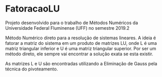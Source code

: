 # FatoracaoLU
Projeto desenvolvido para o trabalho de Métodos Numéricos da Universidade Federal Fluminense (UFF) no semestre 2019.2

Método Numérico direto para a resolução de sistemas lineares. A ideia é fatorar a matriz do sistema em um produto de matrizes LU, onde L é uma matriz triangular inferior e U é uma matriz triangular superior. Por ser um método direto, ele sempre vai encontrar a solução exata se esta existir.

As matrizes L e U são encontradas utilizando a Eliminação de Gauss pela técnica do pivoteamento.
